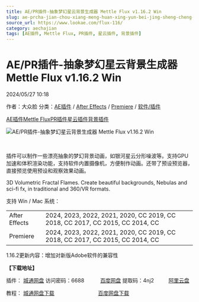 ```yaml
---
title: AE/PR插件-抽象梦幻星云背景生成器 Mettle Flux v1.16.2 Win
slug: ae-prcha-jian-chou-xiang-meng-huan-xing-yun-bei-jing-sheng-cheng-qi-mettle-flux-v1-16-2-win
source_url: https://www.lookae.com/flux-116/
category: aechajian
tags: [AE插件, Mettle Flux, PR插件, 星云插件, 背景插件]
---
```

# AE/PR插件-抽象梦幻星云背景生成器 Mettle Flux v1.16.2 Win

2024/05/27 10:18

作者：大众脸
分类：[AE插件](https://www.lookae.com/after-effects/aechajian/) / [After Effects](https://www.lookae.com/after-effects/) / [Premiere](https://www.lookae.com/qitarjcj/premierezy/) / [软件/插件](https://www.lookae.com/qitarjcj/)

[AE插件](https://www.lookae.com/tag/ae%e6%8f%92%e4%bb%b6/)[Mettle Flux](https://www.lookae.com/tag/mettle-flux/)[PR插件](https://www.lookae.com/tag/pr%e6%8f%92%e4%bb%b6/)[星云插件](https://www.lookae.com/tag/%e6%98%9f%e4%ba%91%e6%8f%92%e4%bb%b6/)[背景插件](https://www.lookae.com/tag/%e8%83%8c%e6%99%af%e6%8f%92%e4%bb%b6/)

![AE/PR插件-抽象梦幻星云背景生成器 Mettle Flux v1.16.2 Win](https://www.lookae.com/wp-content/uploads/2019/09/Mettle-Flux.jpg "AE/PR插件-抽象梦幻星云背景生成器 Mettle Flux v1.16.2 Win-LookAE.com")

﻿

插件可以制作一些漂亮抽象的梦幻背景动画，如银河星云分形噪波等。支持GPU加速和体积渲染功能，支持软件内置摄像机，方便制作动画。还带了预设预览器，直接预览使用预设和观察效果动画。

3D Volumetric Fractal Flames. Create beautiful backgrounds, Nebulas and sci-fi fx, in traditional and 360/VR formats.

支持 Win / Mac 系统：

|  |  |
| --- | --- |
| After Effects | 2024, 2023, 2022, 2021, 2020, CC 2019, CC 2018, CC 2017, CC 2015, CC 2014, CC |
| Premiere | 2024, 2023, 2022, 2021, 2020, CC 2019, CC 2018, CC 2017, CC 2015, CC 2014, CC |

1.16.2更新内容：增加对新版Adobe软件的兼容性

**【下载地址】**

插件： [城通网盘](https://url70.ctfile.com/f/2827370-1249940783-bf3158?p=4431) 访问密码：6688           [百度网盘](https://pan.baidu.com/s/13hOeCVi22V_1NK2XBCAWRw?pwd=4nj2) 提取码：4nj2          [阿里云盘](https://www.alipan.com/s/tesUpgeQrfC)

教程： [城通网盘下载](https://lookae.ctfile.com/fs/680462-396949334)                              [百度网盘下载](https://pan.baidu.com/s/1melARqCCB2zFsFoFqII2nw)
